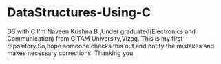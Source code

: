 # DataStructures-Using-C
DS with C 
I'm Naveen Krishna B ,Under graduated(Electronics and Communication) from GITAM University,Vizag.
This is my first repository.So,hope someone checks this out and notify the mistakes and makes necessary corrections.
Thanking you.
